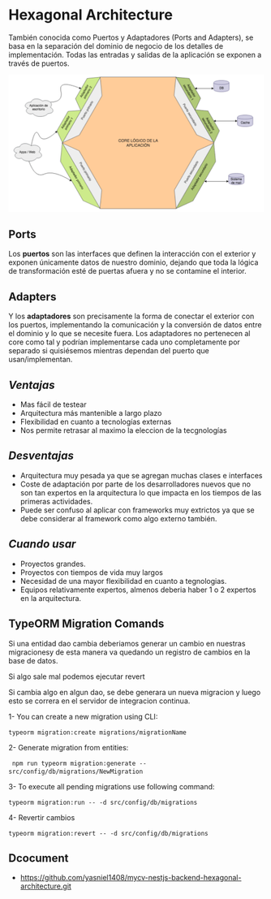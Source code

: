 # Hexagonal Architecture

También conocida como Puertos y Adaptadores (Ports and Adapters), se basa en la separación del dominio de negocio de los detalles de implementación. Todas las entradas y salidas de la
aplicación se exponen a través de puertos.

<img src="./imgs/hexag-architecture.png">

## Ports

Los **puertos** son las interfaces que definen la interacción con el exterior y exponen únicamente datos de nuestro dominio, dejando que toda la lógica de transformación esté de puertas afuera y no se contamine el interior.

## Adapters

Y los **adaptadores** son precisamente la forma de conectar el exterior con los puertos, implementando la comunicación y la conversión de datos entre el dominio y lo que se necesite fuera. Los adaptadores no pertenecen al core como tal y podrían implementarse cada uno completamente por separado si quisiésemos mientras dependan del puerto que usan/implementan.

## _Ventajas_

- Mas fácil de testear
- Arquitectura más mantenible a largo plazo
- Flexibilidad en cuanto a tecnologías externas
- Nos permite retrasar al maximo la eleccion de la tecgnologías

## _Desventajas_

- Arquitectura muy pesada ya que se agregan muchas clases e interfaces
- Coste de adaptación por parte de los desarrolladores nuevos que no son tan expertos en la arquitectura lo que impacta en los tiempos de las primeras actividades.
- Puede ser confuso al aplicar con frameworks muy extrictos ya que se debe considerar al framework como algo externo también.

## _Cuando usar_

- Proyectos grandes.
- Proyectos con tiempos de vida muy largos
- Necesidad de una mayor flexibilidad en cuanto a tegnologias.
- Equipos relativamente expertos, almenos deberia haber 1 o 2 expertos en la arquitectura.

## TypeORM Migration Comands

Si una entidad dao cambia deberiamos generar un cambio en nuestras migracionesy de esta manera
va quedando un registro de cambios en la base de datos.

Si algo sale mal podemos ejecutar revert

Si cambia algo en algun dao, se debe generara un nueva migracion y luego esto se correra en el servidor de integracion continua.

1- You can create a new migration using CLI:

```
typeorm migration:create migrations/migrationName

```

2- Generate migration from entities:

```
 npm run typeorm migration:generate -- src/config/db/migrations/NewMigration
```

3- To execute all pending migrations use following command:

```
typeorm migration:run -- -d src/config/db/migrations
```

4- Revertir cambios

```
typeorm migration:revert -- -d src/config/db/migrations
```

## Dcocument

- https://github.com/yasniel1408/mycv-nestjs-backend-hexagonal-architecture.git